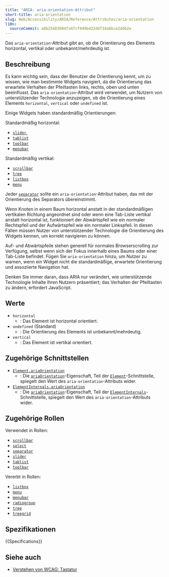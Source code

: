 ```yaml
---
title: "ARIA: aria-orientation-Attribut"
short-title: aria-orientation
slug: Web/Accessibility/ARIA/Reference/Attributes/aria-orientation
l10n:
  sourceCommit: a8b25483994fa47cf949b432ddf34a6bce2ddb2e
---
```


Das `aria-orientation`-Attribut gibt an, ob die Orientierung des Elements horizontal, vertikal oder unbekannt/mehrdeutig ist.

## Beschreibung

Es kann wichtig sein, dass der Benutzer die Orientierung kennt, um zu wissen, wie man bestimmte Widgets navigiert, da die Orientierung das erwartete Verhalten der Pfeiltasten links, rechts, oben und unten beeinflusst. Das `aria-orientation`-Attribut wird verwendet, um Nutzern von unterstützender Technologie anzuzeigen, ob die Orientierung eines Elements `horizontal`, `vertical` oder `undefined` ist.

Einige Widgets haben standardmäßig Orientierungen:

Standardmäßig horizontal:

- [`slider`](/de/docs/Web/Accessibility/ARIA/Reference/Roles/slider_role),
- [`tablist`](/de/docs/Web/Accessibility/ARIA/Reference/Roles/tablist_role)
- [`toolbar`](/de/docs/Web/Accessibility/ARIA/Reference/Roles/toolbar_role)
- [`menubar`](/de/docs/Web/Accessibility/ARIA/Reference/Roles/menubar_role)

Standardmäßig vertikal:

- [`scrollbar`](/de/docs/Web/Accessibility/ARIA/Reference/Roles/scrollbar_role)
- [`tree`](/de/docs/Web/Accessibility/ARIA/Reference/Roles/tree_role)
- [`listbox`](/de/docs/Web/Accessibility/ARIA/Reference/Roles/listbox_role)
- [`menu`](/de/docs/Web/Accessibility/ARIA/Reference/Roles/menu_role)

Jeder [`separator`](/de/docs/Web/Accessibility/ARIA/Reference/Roles/separator_role) sollte ein `aria-orientation`-Attribut haben, das mit der Orientierung des Separators übereinstimmt.

Wenn Knoten in einem Baum horizontal anstatt in der standardmäßigen vertikalen Richtung angeordnet sind oder wenn eine Tab-Liste vertikal anstatt horizontal ist, funktioniert der Abwärtspfeil wie ein normaler Rechtspfeil und der Aufwärtspfeil wie ein normaler Linkspfeil. In diesen Fällen müssen Nutzer von unterstützender Technologie die Orientierung des Widgets kennen, um korrekt navigieren zu können.

Auf- und Abwärtspfeile stehen generell für normales Browserscrolling zur Verfügung, selbst wenn sich der Fokus innerhalb eines Baums oder einer Tab-Liste befindet. Fügen Sie `aria-orientation` hinzu, um Nutzer zu warnen, wenn ein Widget nicht die standardmäßige, erwartete Orientierung und assoziierte Navigation hat.

Denken Sie immer daran, dass ARIA nur verändert, wie unterstützende Technologie Inhalte Ihren Nutzern präsentiert; das Verhalten der Pfeiltasten zu ändern, erfordert JavaScript.

## Werte

- `horizontal`
  - : Das Element ist horizontal orientiert.
- `undefined` (Standard)
  - : Die Orientierung des Elements ist unbekannt/mehrdeutig.
- `vertical`
  - : Das Element ist vertikal orientiert.

## Zugehörige Schnittstellen

- [`Element.ariaOrientation`](/de/docs/Web/API/Element/ariaOrientation)
  - : Die [`ariaOrientation`](/de/docs/Web/API/Element/ariaOrientation)-Eigenschaft, Teil der [`Element`](/de/docs/Web/API/Element)-Schnittstelle, spiegelt den Wert des `aria-orientation`-Attributs wider.
- [`ElementInternals.ariaOrientation`](/de/docs/Web/API/ElementInternals/ariaOrientation)
  - : Die [`ariaOrientation`](/de/docs/Web/API/ElementInternals/ariaOrientation)-Eigenschaft, Teil der [`ElementInternals`](/de/docs/Web/API/ElementInternals)-Schnittstelle, spiegelt den Wert des `aria-orientation`-Attributs wider.

## Zugehörige Rollen

Verwendet in Rollen:

- [`scrollbar`](/de/docs/Web/Accessibility/ARIA/Reference/Roles/scrollbar_role)
- [`select`](/de/docs/Web/Accessibility/ARIA/Reference/Roles/select_role)
- [`separator`](/de/docs/Web/Accessibility/ARIA/Reference/Roles/separator_role)
- [`slider`](/de/docs/Web/Accessibility/ARIA/Reference/Roles/slider_role)
- [`tablist`](/de/docs/Web/Accessibility/ARIA/Reference/Roles/tablist_role)
- [`toolbar`](/de/docs/Web/Accessibility/ARIA/Reference/Roles/toolbar_role)

Vererbt in Rollen:

- [`listbox`](/de/docs/Web/Accessibility/ARIA/Reference/Roles/listbox_role)
- [`menu`](/de/docs/Web/Accessibility/ARIA/Reference/Roles/menu_role)
- [`menubar`](/de/docs/Web/Accessibility/ARIA/Reference/Roles/menubar_role)
- [`radiogroup`](/de/docs/Web/Accessibility/ARIA/Reference/Roles/radiogroup_role)
- [`tree`](/de/docs/Web/Accessibility/ARIA/Reference/Roles/tree_role)
- [`treegrid`](/de/docs/Web/Accessibility/ARIA/Reference/Roles/treegrid_role)

## Spezifikationen

{{Specifications}}

## Siehe auch

- [Verstehen von WCAG: Tastatur](/de/docs/Web/Accessibility/Guides/Understanding_WCAG/Keyboard)
